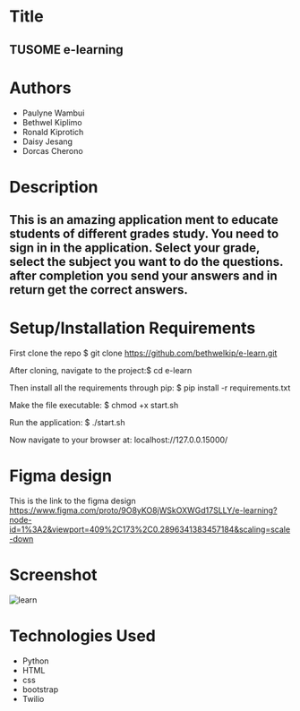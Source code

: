 # Title
## TUSOME e-learning

# Authors
* Paulyne Wambui
* Bethwel Kiplimo 
* Ronald Kiprotich
* Daisy Jesang
* Dorcas Cherono

# Description
## This is an amazing application ment to educate students of different grades study. You need to sign in in the application. Select your grade, select the subject you want to do the questions. after  completion you send your answers and in return get the correct answers.

# Setup/Installation Requirements
First clone the repo $ git clone https://github.com/bethwelkip/e-learn.git

After cloning, navigate to the project:$ cd e-learn

Then install all the requirements through pip: $ pip install -r requirements.txt

Make the file executable: $ chmod +x start.sh

Run the application: $ ./start.sh

Now navigate to your browser at: localhost://127.0.0.15000/

# Figma design 
This is the link to the figma design https://www.figma.com/proto/9O8yKO8jWSkOXWGd17SLLY/e-learning?node-id=1%3A2&viewport=409%2C173%2C0.2896341383457184&scaling=scale-down

# Screenshot

![learn](https://user-images.githubusercontent.com/69419673/98296901-af4c5b00-1fc4-11eb-9224-d5224789a589.png)

# Technologies Used 
* Python 
* HTML
* css 
* bootstrap
* Twilio


